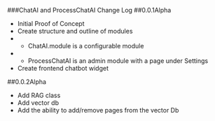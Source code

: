 ###ChatAI and ProcessChatAI Change Log
##0.0.1Alpha
- Initial Proof of Concept
- Create structure and outline of modules
- - ChatAI.module is a configurable module
- - ProcessChatAI is an admin module with a page under Settings
- Create frontend chatbot widget

##0.0.2Alpha
- Add RAG class
- Add vector db
- Add the ability to add/remove pages from the vector Db
